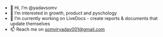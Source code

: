 - 👋 Hi, I’m @yadavsomv
- 👀 I’m interested in growth, product and pyschology
- 🌱 I’m currently working on LiveDocs - create reports & documents that update themselves
- 📫 Reach me on somviryadav001@gmail.com

<!---
yadavsomv/yadavsomv is a ✨ special ✨ repository because its `README.md` (this file) appears on your GitHub profile.
You can click the Preview link to take a look at your changes.
--->
